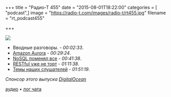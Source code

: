 +++
title = "Радио-Т 455"
date = "2015-08-01T18:22:00"
categories = [ "podcast",]
image = "https://radio-t.com/images/radio-t/rt455.jpg"
filename = "rt_podcast455"

+++

![](https://radio-t.com/images/radio-t/rt455.jpg)

- Вводные разговоры. - *00:02:33*.
- [Amazon Aurora](https://aws.amazon.com/blogs/aws/now-available-amazon-aurora/) - *00:29:24*.
- [NoSQL поменял все](http://www.techrepublic.com/article/nosql-is-a-complete-game-changer-declares-database-expert/) - *00:41:38*.
- [RESTful уже не торт](http://www.javacodegeeks.com/2015/07/restful-considered-harmful.html) - *01:11:38*.
- [Темы наших слушателей](https://radio-t.com/p/2015/07/28/prep-455/) - *01:51:19*.

_Спонсор этого выпуска [DigitalOcean](https://do.co/radiot)_

[аудио](https://cdn.radio-t.com/rt_podcast455.mp3) • [лог чата](http://chat.radio-t.com/logs/radio-t-455.html)
<audio src="https://cdn.radio-t.com/rt_podcast455.mp3" preload="none"></audio>

